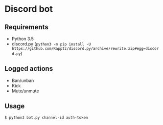 # Discord bot

## Requirements
- Python 3.5
- discord.py (`python3 -m pip install -U https://github.com/Rapptz/discord.py/archive/rewrite.zip#egg=discord.py`)

## Logged actions
- Ban/unban
- Kick
- Mute/unmute

## Usage
```
$ python3 bot.py channel-id auth-token
```
